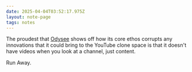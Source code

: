 ```yaml
---
date: 2025-04-04T03:52:17.975Z
layout: note-page
tags: notes
---
```

The proudest that [Odysee](https://odysee.com) shows off how its core ethos corrupts any innovations that it could bring to the YouTube clone space is that it doesn't have videos when you look at a channel, just content.

Run Away.
